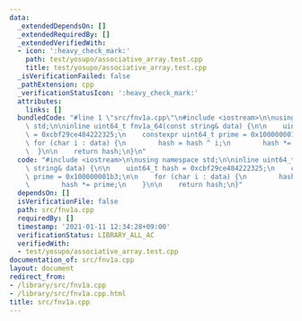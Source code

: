 ```yaml
---
data:
  _extendedDependsOn: []
  _extendedRequiredBy: []
  _extendedVerifiedWith:
  - icon: ':heavy_check_mark:'
    path: test/yosupo/associative_array.test.cpp
    title: test/yosupo/associative_array.test.cpp
  _isVerificationFailed: false
  _pathExtension: cpp
  _verificationStatusIcon: ':heavy_check_mark:'
  attributes:
    links: []
  bundledCode: "#line 1 \"src/fnv1a.cpp\"\n#include <iostream>\n\nusing namespace\
    \ std;\n\ninline uint64_t fnv1a_64(const string& data) {\n\n    uint64_t hash\
    \ = 0xcbf29ce484222325;\n    constexpr uint64_t prime = 0x100000001b3;\n\n   \
    \ for (char i : data) {\n        hash = hash ^ i;\n        hash *= prime;\n  \
    \  }\n\n    return hash;\n}\n"
  code: "#include <iostream>\n\nusing namespace std;\n\ninline uint64_t fnv1a_64(const\
    \ string& data) {\n\n    uint64_t hash = 0xcbf29ce484222325;\n    constexpr uint64_t\
    \ prime = 0x100000001b3;\n\n    for (char i : data) {\n        hash = hash ^ i;\n\
    \        hash *= prime;\n    }\n\n    return hash;\n}"
  dependsOn: []
  isVerificationFile: false
  path: src/fnv1a.cpp
  requiredBy: []
  timestamp: '2021-01-11 12:34:28+09:00'
  verificationStatus: LIBRARY_ALL_AC
  verifiedWith:
  - test/yosupo/associative_array.test.cpp
documentation_of: src/fnv1a.cpp
layout: document
redirect_from:
- /library/src/fnv1a.cpp
- /library/src/fnv1a.cpp.html
title: src/fnv1a.cpp
---
```

